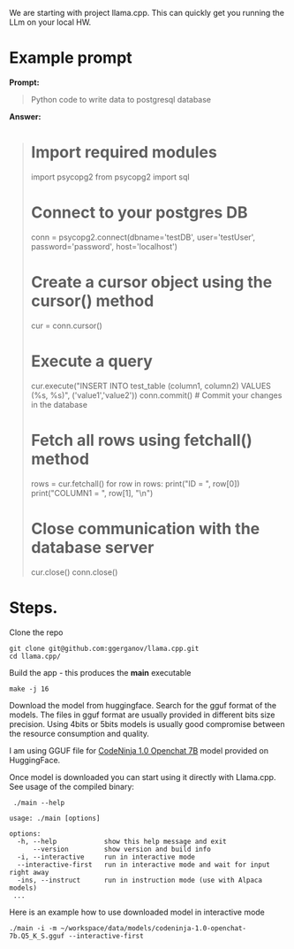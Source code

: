 

We are starting with project llama.cpp. 
This can quickly get you running the LLm on your local HW.

# Example prompt

**Prompt:** 
>Python code to write data to postgresql database

**Answer:**
> # Import required modules
> import psycopg2
> from psycopg2 import sql
> # Connect to your postgres DB
> conn = psycopg2.connect(dbname='testDB', user='testUser', password='password', host='localhost')
> # Create a cursor object using the cursor() method
> cur = conn.cursor()
> # Execute a query
> cur.execute("INSERT INTO test_table (column1, column2) VALUES (%s, %s)", ('value1','value2'))
> conn.commit() # Commit your changes in the database
> # Fetch all rows using fetchall() method
> rows = cur.fetchall()
> for row in rows:
>     print("ID = ", row[0])
>     print("COLUMN1 = ", row[1], "\n")
> # Close communication with the database server
> cur.close()
> conn.close()

# Steps.

Clone the repo 

```
git clone git@github.com:ggerganov/llama.cpp.git
cd llama.cpp/
```

Build the app - this produces the **main** executable

```
make -j 16
```

Download the model from huggingface. Search for the gguf format of the models. The files in gguf format are usually provided in different bits size precision. Using 4bits or 5bits models is usually good compromise between the resource consumption and quality.

I am using GGUF file for [CodeNinja 1.0 Openchat 7B](https://huggingface.co/TheBloke/CodeNinja-1.0-OpenChat-7B-GGUF) model provided on HuggingFace.

Once model is downloaded you can start using it directly with Llama.cpp. 
See usage of the compiled binary:
```
 ./main --help

usage: ./main [options]

options:
  -h, --help            show this help message and exit
      --version         show version and build info
  -i, --interactive     run in interactive mode
  --interactive-first   run in interactive mode and wait for input right away
  -ins, --instruct      run in instruction mode (use with Alpaca models)
 ...
```

Here is an example how to use downloaded model in interactive mode

```
./main -i -m ~/workspace/data/models/codeninja-1.0-openchat-7b.Q5_K_S.gguf --interactive-first 
```
